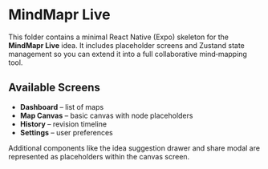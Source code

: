 # MindMapr Live

This folder contains a minimal React Native (Expo) skeleton for the **MindMapr Live** idea. It includes placeholder screens and Zustand state management so you can extend it into a full collaborative mind‑mapping tool.

## Available Screens
- **Dashboard** – list of maps
- **Map Canvas** – basic canvas with node placeholders
- **History** – revision timeline
- **Settings** – user preferences

Additional components like the idea suggestion drawer and share modal are represented as placeholders within the canvas screen.
